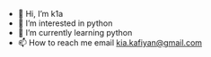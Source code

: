 - 👋 Hi, I’m k1a
- 👀 I’m interested in python
- 🌱 I’m currently learning python
- 📫 How to reach me email kia.kafiyan@gmail.com

<!---
kiakafian/kiakafian is a ✨ special ✨ repository because its `README.md` (this file) appears on your GitHub profile.
You can click the Preview link to take a look at your changes.
--->
